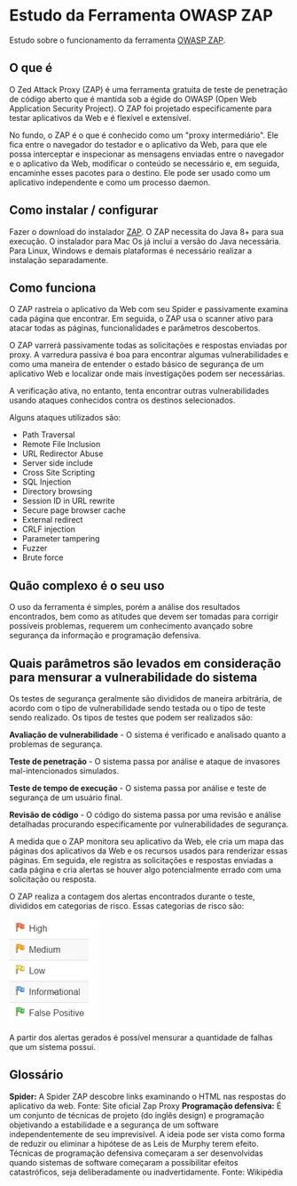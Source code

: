 # Estudo da Ferramenta OWASP ZAP

Estudo sobre o funcionamento da ferramenta [OWASP ZAP](https://owasp.org/www-project-zap/).

## O que é

O Zed Attack Proxy (ZAP) é uma ferramenta gratuita de teste de penetração de código aberto que é mantida sob a égide do OWASP (Open Web Application Security Project). O ZAP foi projetado especificamente para testar aplicativos da Web e é flexível e extensível.

No fundo, o ZAP é o que é conhecido como um "proxy intermediário". Ele fica entre o navegador do testador e o aplicativo da Web, para que ele possa interceptar e inspecionar as mensagens enviadas entre o navegador e o aplicativo da Web, modificar o conteúdo se necessário e, em seguida, encaminhe esses pacotes para o destino. Ele pode ser usado como um aplicativo independente e como um processo daemon.

## Como instalar / configurar

Fazer o download do instalador [ZAP](https://www.zaproxy.org/download/). O ZAP necessita do Java 8+ para sua execução. O instalador para Mac Os já inclui a versão do Java necessária. Para Linux, Windows e demais plataformas é necessário realizar a instalação separadamente.  

## Como funciona

O ZAP rastreia o aplicativo da Web com seu Spider e passivamente examina cada página que encontrar. Em seguida, o ZAP usa o scanner ativo para atacar todas as páginas, funcionalidades e parâmetros descobertos.

O ZAP varrerá passivamente todas as solicitações e respostas enviadas por proxy. A varredura passiva é boa para encontrar algumas vulnerabilidades e como uma maneira de entender o estado básico de segurança de um aplicativo Web e localizar onde mais investigações podem ser necessárias.

A verificação ativa, no entanto, tenta encontrar outras vulnerabilidades usando ataques conhecidos contra os destinos selecionados.

Alguns ataques utilizados são:

- Path Traversal
- Remote File Inclusion
- URL Redirector Abuse
- Server side include
- Cross Site Scripting
- SQL Injection
- Directory browsing
- Session ID in URL rewrite
- Secure page browser cache
- External redirect
- CRLF injection
- Parameter tampering
- Fuzzer
- Brute force

## Quão complexo é o seu uso

O uso da ferramenta é simples, porém a análise dos resultados encontrados, bem como as atitudes que devem ser tomadas para corrigir possíveis problemas, requerem um conhecimento avançado sobre segurança da informação e programação defensiva.

## Quais parâmetros são levados em consideração para mensurar a vulnerabilidade do sistema

Os testes de segurança geralmente são divididos de maneira arbitrária, de acordo com o tipo de vulnerabilidade sendo testada ou o tipo de teste sendo realizado. Os tipos de testes que podem ser realizados são:

**Avaliação de vulnerabilidade** - O sistema é verificado e analisado quanto a problemas de segurança.

**Teste de penetração** - O sistema passa por análise e ataque de invasores mal-intencionados simulados.

**Teste de tempo de execução** - O sistema passa por análise e teste de segurança de um usuário final.

**Revisão de código** - O código do sistema passa por uma revisão e análise detalhadas procurando especificamente por vulnerabilidades de segurança.

A medida que o ZAP monitora seu aplicativo da Web, ele cria um mapa das páginas dos aplicativos da Web e os recursos usados ​​para renderizar essas páginas. Em seguida, ele registra as solicitações e respostas enviadas a cada página e cria alertas se houver algo potencialmente errado com uma solicitação ou resposta.

O ZAP realiza a contagem dos alertas encontrados durante o teste, divididos em categorias de risco. Essas categorias de risco são:

![Alertas](images/alert-icons.png)

A partir dos alertas gerados é possível mensurar a quantidade de falhas que um sistema possui.


## Glossário

**Spider:** A Spider ZAP descobre links examinando o HTML nas respostas do aplicativo da web. Fonte: Site oficial Zap Proxy
**Programação defensiva:** É um conjunto de técnicas de projeto (do inglês design) e programação objetivando a estabilidade e a segurança de um software independentemente de seu imprevisível. A ideia pode ser vista como forma de reduzir ou eliminar a hipótese de as Leis de Murphy terem efeito. Técnicas de programação defensiva começaram a ser desenvolvidas quando sistemas de software começaram a possibilitar efeitos catastróficos, seja deliberadamente ou inadvertidamente. Fonte: Wikipédia
